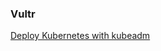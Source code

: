 
### Vultr

[Deploy Kubernetes with kubeadm](https://medium.com/faun/deploy-kubernetes-with-kubeadm-14d3b1972064)

